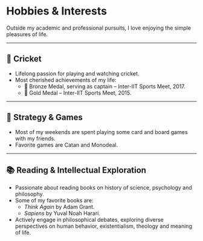 # Hobbies & Interests

Outside my academic and professional pursuits, I love enjoying the simple pleasures of life.

---

## 🏏 Cricket
- Lifelong passion for playing and watching cricket.
- Most cherished achievements of my life: 
  - 🥉 Bronze Medal, serving as captain – Inter-IIT Sports Meet, 2017.
  - 🥇 Gold Medal – Inter-IIT Sports Meet, 2015.

---


## 🎲 Strategy & Games
- Most of my weekends are spent playing some card and board games with my friends.
- Favorite games are Catan and Monodeal.

---

## 📚 Reading & Intellectual Exploration
- Passionate about reading books on history of science, psychology and philosophy.  
- Some of my favorite books are:
  - *Think Again* by Adam Grant.  
  - *Sapiens* by Yuval Noah Harari.  
- Actively engage in philosophical debates, exploring diverse perspectives on human behavior, existentialism, theology and meaning of life.  
